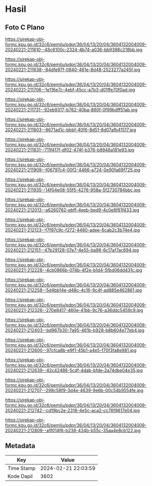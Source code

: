 # Hasil

## Foto C Plano

https://sirekap-obj-formc.kpu.go.id/32c6/pemilu/pdpr/36/04/13/20/04/3604132004009-20240221-211610--48c6100c-2324-4b74-a036-bb9388c218bb.jpg

https://sirekap-obj-formc.kpu.go.id/32c6/pemilu/pdpr/36/04/13/20/04/3604132004009-20240221-211638--84dfe97f-0840-461e-8d48-2523277a245f.jpg

https://sirekap-obj-formc.kpu.go.id/32c6/pemilu/pdpr/36/04/13/20/04/3604132004009-20240221-211706--1e116e7c-4ebf-45cc-a7b3-d01ffe70f0ad.jpg

https://sirekap-obj-formc.kpu.go.id/32c6/pemilu/pdpr/36/04/13/20/04/3604132004009-20240221-211731--92eb9317-b762-40ba-860f-0f99bdff51ab.jpg

https://sirekap-obj-formc.kpu.go.id/32c6/pemilu/pdpr/36/04/13/20/04/3604132004009-20240221-211803--8671ad1c-bbbf-40f6-8d51-8d07afb41517.jpg

https://sirekap-obj-formc.kpu.go.id/32c6/pemilu/pdpr/36/04/13/20/04/3604132004009-20240221-211831--711f417f-df02-474f-b376-b8948a181e93.jpg

https://sirekap-obj-formc.kpu.go.id/32c6/pemilu/pdpr/36/04/13/20/04/3604132004009-20240221-211909--f06797c4-00f2-4466-a724-0e90fa69f725.jpg

https://sirekap-obj-formc.kpu.go.id/32c6/pemilu/pdpr/36/04/13/20/04/3604132004009-20240221-211935--14f04e08-55f5-4276-958a-5f2730784bbc.jpg

https://sirekap-obj-formc.kpu.go.id/32c6/pemilu/pdpr/36/04/13/20/04/3604132004009-20240221-212013--a6260762-ebff-4eeb-bed9-4c0e8f81f433.jpg

https://sirekap-obj-formc.kpu.go.id/32c6/pemilu/pdpr/36/04/13/20/04/3604132004009-20240221-212123--f7f97c9c-f272-4480-adee-6cab2c3b74e4.jpg

https://sirekap-obj-formc.kpu.go.id/32c6/pemilu/pdpr/36/04/13/20/04/3604132004009-20240221-212151--47b29128-07e7-4e55-ba98-6c17af7ac694.jpg

https://sirekap-obj-formc.kpu.go.id/32c6/pemilu/pdpr/36/04/13/20/04/3604132004009-20240221-212228--4cb0866b-074b-4f2e-b1d4-5fbd06dd431c.jpg

https://sirekap-obj-formc.kpu.go.id/32c6/pemilu/pdpr/36/04/13/20/04/3604132004009-20240221-212258--5d4bb14e-d48c-4c16-9c4f-ad885e462861.jpg

https://sirekap-obj-formc.kpu.go.id/32c6/pemilu/pdpr/36/04/13/20/04/3604132004009-20240221-212326--270e8417-460e-41bb-9c76-a36ddc5459c9.jpg

https://sirekap-obj-formc.kpu.go.id/32c6/pemilu/pdpr/36/04/13/20/04/3604132004009-20240221-212403--bd967b30-7a95-461b-b928-b8b604e77eb4.jpg

https://sirekap-obj-formc.kpu.go.id/32c6/pemilu/pdpr/36/04/13/20/04/3604132004009-20240221-212600--97cfca8b-e9f1-45b1-a4e5-f70f3fa8e981.jpg

https://sirekap-obj-formc.kpu.go.id/32c6/pemilu/pdpr/36/04/13/20/04/3604132004009-20240221-212639--42c42486-5cdf-4dab-bfde-2a74dbe04e35.jpg

https://sirekap-obj-formc.kpu.go.id/32c6/pemilu/pdpr/36/04/13/20/04/3604132004009-20240221-212707--298c58f9-3d4e-4639-9e6b-00c54b9554fe.jpg

https://sirekap-obj-formc.kpu.go.id/32c6/pemilu/pdpr/36/04/13/20/04/3604132004009-20240221-212742--cd19bc2e-2318-4e5c-aca2-cc76f9817e04.jpg

https://sirekap-obj-formc.kpu.go.id/32c6/pemilu/pdpr/36/04/13/20/04/3604132004009-20240221-212809--a1f014f6-b238-434b-b55c-35aa4e8cb122.jpg


## Metadata

| Key        | Value               |
| ---------- | ------------------- |
| Time Stamp | 2024-02-21 22:03:59 |
| Kode Dapil | 3602                |



